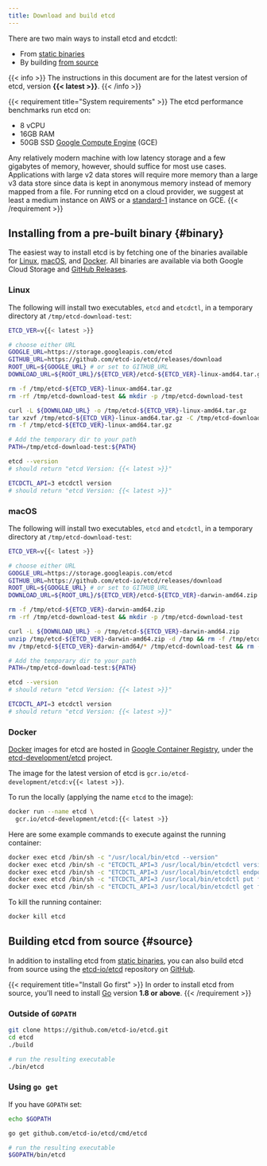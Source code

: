 ```yaml
---
title: Download and build etcd
---
```


There are two main ways to install etcd and etcdctl:

* From [static binaries](#binary)
* By building [from source](#source)

{{< info >}}
The instructions in this document are for the latest version of etcd, version **{{< latest >}}**.
{{< /info >}}

{{< requirement title="System requirements" >}}
The etcd performance benchmarks run etcd on:

* 8 vCPU
* 16GB RAM
* 50GB SSD [Google Compute Engine](https://cloud.google.com/compute/) (GCE)

Any relatively modern machine with low latency storage and a few gigabytes of memory, however, should suffice for most use cases. Applications with large v2 data stores will require more memory than a large v3 data store since data is kept in anonymous memory instead of memory mapped from a file. For running etcd on a cloud provider, we suggest at least a medium instance on AWS or a [standard-1](https://cloud.google.com/compute/docs/machine-types#standard_machine_types) instance on GCE.
{{< /requirement >}}

## Installing from a pre-built binary {#binary}

The easiest way to install etcd is by fetching one of the binaries available for [Linux](#linux), [macOS](#macos), and [Docker](#docker). All binaries are available via both Google Cloud Storage and [GitHub Releases](https://github.com/etcd-io/etcd/releases/download).

### Linux

The following will install two executables, `etcd` and `etcdctl`, in a temporary directory at `/tmp/etcd-download-test`:

```bash
ETCD_VER=v{{< latest >}}

# choose either URL
GOOGLE_URL=https://storage.googleapis.com/etcd
GITHUB_URL=https://github.com/etcd-io/etcd/releases/download
ROOT_URL=${GOOGLE_URL} # or set to GITHUB_URL
DOWNLOAD_URL=${ROOT_URL}/${ETCD_VER}/etcd-${ETCD_VER}-linux-amd64.tar.gz

rm -f /tmp/etcd-${ETCD_VER}-linux-amd64.tar.gz
rm -rf /tmp/etcd-download-test && mkdir -p /tmp/etcd-download-test

curl -L ${DOWNLOAD_URL} -o /tmp/etcd-${ETCD_VER}-linux-amd64.tar.gz
tar xzvf /tmp/etcd-${ETCD_VER}-linux-amd64.tar.gz -C /tmp/etcd-download-test --strip-components=1
rm -f /tmp/etcd-${ETCD_VER}-linux-amd64.tar.gz

# Add the temporary dir to your path
PATH=/tmp/etcd-download-test:${PATH}

etcd --version
# should return "etcd Version: {{< latest >}}"

ETCDCTL_API=3 etcdctl version
# should return "etcd Version: {{< latest >}}"
```

### macOS

The following will install two executables, `etcd` and `etcdctl`, in a temporary directory at `/tmp/etcd-download-test`:

```bash
ETCD_VER=v{{< latest >}}

# choose either URL
GOOGLE_URL=https://storage.googleapis.com/etcd
GITHUB_URL=https://github.com/etcd-io/etcd/releases/download
ROOT_URL=${GOOGLE_URL} # or set to GITHUB_URL
DOWNLOAD_URL=${ROOT_URL}/${ETCD_VER}/etcd-${ETCD_VER}-darwin-amd64.zip

rm -f /tmp/etcd-${ETCD_VER}-darwin-amd64.zip
rm -rf /tmp/etcd-download-test && mkdir -p /tmp/etcd-download-test

curl -L ${DOWNLOAD_URL} -o /tmp/etcd-${ETCD_VER}-darwin-amd64.zip
unzip /tmp/etcd-${ETCD_VER}-darwin-amd64.zip -d /tmp && rm -f /tmp/etcd-${ETCD_VER}-darwin-amd64.zip
mv /tmp/etcd-${ETCD_VER}-darwin-amd64/* /tmp/etcd-download-test && rm -rf mv /tmp/etcd-${ETCD_VER}-darwin-amd64

# Add the temporary dir to your path
PATH=/tmp/etcd-download-test:${PATH}

etcd --version
# should return "etcd Version: {{< latest >}}"

ETCDCTL_API=3 etcdctl version
# should return "etcd Version: {{< latest >}}"
```

### Docker

[Docker](https://docker.com) images for etcd are hosted in [Google Container Registry](https://gcr.io), under the [etcd-development/etcd](https://gcr.io/etcd-development/etcd) project.

The image for the latest version of etcd is `gcr.io/etcd-development/etcd:v{{< latest >}}`.

To run the locally (applying the name `etcd` to the image):

```bash
docker run --name etcd \
  gcr.io/etcd-development/etcd:{{< latest >}}
```

Here are some example commands to execute against the running container:

```bash
docker exec etcd /bin/sh -c "/usr/local/bin/etcd --version"
docker exec etcd /bin/sh -c "ETCDCTL_API=3 /usr/local/bin/etcdctl version"
docker exec etcd /bin/sh -c "ETCDCTL_API=3 /usr/local/bin/etcdctl endpoint health"
docker exec etcd /bin/sh -c "ETCDCTL_API=3 /usr/local/bin/etcdctl put foo bar"
docker exec etcd /bin/sh -c "ETCDCTL_API=3 /usr/local/bin/etcdctl get foo"
```

To kill the running container:

```bash
docker kill etcd
```

## Building etcd from source {#source}

In addition to installing etcd from [static binaries](#binary), you can also build etcd from source using the [etcd-io/etcd](https://github.com/etcd-io/etcd) repository on [GitHub](https://github.com).

{{< requirement title="Install Go first" >}}
In order to install etcd from source, you'll need to install [Go](https://golang.org) version **1.8 or above**.
{{< /requirement >}}

### Outside of `GOPATH`

```bash
git clone https://github.com/etcd-io/etcd.git
cd etcd
./build

# run the resulting executable
./bin/etcd
```

### Using `go get`

If you have `GOPATH` set:

```bash
echo $GOPATH

go get github.com/etcd-io/etcd/cmd/etcd

# run the resulting executable
$GOPATH/bin/etcd
```

## 
